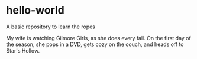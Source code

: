 # hello-world
A basic repository to learn the ropes

My wife is watching Gilmore Girls, as she does every fall. On the first day of the season,
she pops in a DVD, gets cozy on the couch, and heads off to Star's Hollow.
